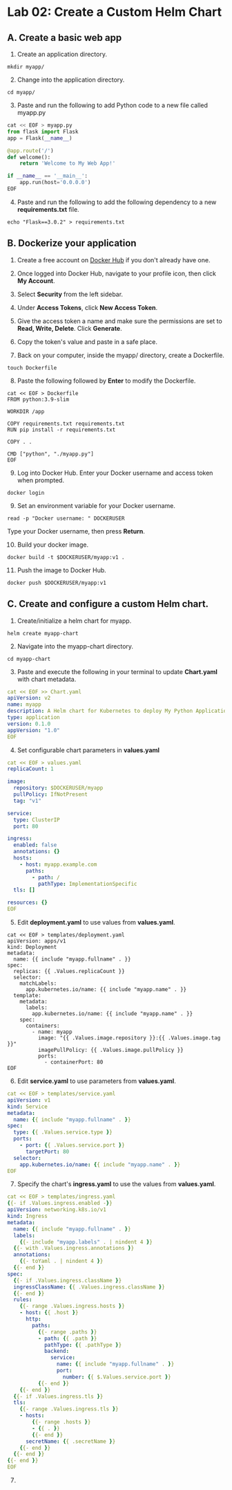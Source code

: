 # Lab 02: Create a Custom Helm Chart

## A. Create a basic web app

1. Create an application directory.

```
mkdir myapp/
```

2. Change into the application directory.

```
cd myapp/
```

3. Paste and run the following to add Python code to a new file called myapp.py

```python
cat << EOF > myapp.py
from flask import Flask
app = Flask(__name__)

@app.route('/')
def welcome():
    return 'Welcome to My Web App!'

if __name__ == '__main__':
    app.run(host='0.0.0.0')
EOF
```

4. Paste and run the following to add the following dependency to a new **requirements.txt** file.

```
echo "Flask==3.0.2" > requirements.txt
```

## B. Dockerize your application

1. Create a free account on [Docker Hub](https://hub.docker.com) if you don't already have one.

2. Once logged into Docker Hub, navigate to your profile icon, then click **My Account**.

3. Select **Security** from the left sidebar.

4. Under **Access Tokens**, click **New Access Token**.

5. Give the access token a name and make sure the permissions are set to **Read, Write, Delete**. Click **Generate**.

6. Copy the token's value and paste in a safe place.

7. Back on your computer, inside the myapp/ directory, create a Dockerfile.

```
touch Dockerfile
```

8. Paste the following followed by **Enter** to modify the Dockerfile. 

```
cat << EOF > Dockerfile
FROM python:3.9-slim

WORKDIR /app

COPY requirements.txt requirements.txt
RUN pip install -r requirements.txt

COPY . .

CMD ["python", "./myapp.py"]
EOF
```

9. Log into Docker Hub. Enter your Docker username and access token when prompted.

```
docker login
```

9. Set an environment variable for your Docker username.

```
read -p "Docker username: " DOCKERUSER
```

Type your Docker username, then press **Return**.


10. Build your docker image.

```
docker build -t $DOCKERUSER/myapp:v1 .
```

11. Push the image to Docker Hub.

```
docker push $DOCKERUSER/myapp:v1
```

## C. Create and configure a custom Helm chart.

1. Create/initialize a helm chart for myapp.

```
helm create myapp-chart
```

2. Navigate into the myapp-chart directory.

```
cd myapp-chart
```

3. Paste and execute the following in your terminal to update **Chart.yaml** with chart metadata.

```yaml
cat << EOF >> Chart.yaml
apiVersion: v2
name: myapp
description: A Helm chart for Kubernetes to deploy My Python Application
type: application
version: 0.1.0
appVersion: "1.0"
EOF
```

4. Set configurable chart parameters in **values.yaml**

```yaml
cat << EOF > values.yaml 
replicaCount: 1

image:
  repository: $DOCKERUSER/myapp
  pullPolicy: IfNotPresent
  tag: "v1"

service:
  type: ClusterIP
  port: 80

ingress:
  enabled: false
  annotations: {}
  hosts:
    - host: myapp.example.com
      paths:
        - path: /
          pathType: ImplementationSpecific
  tls: []

resources: {}
EOF
```

5. Edit **deployment.yaml** to use values from **values.yaml**.

```
cat << EOF > templates/deployment.yaml 
apiVersion: apps/v1
kind: Deployment
metadata:
  name: {{ include "myapp.fullname" . }}
spec:
  replicas: {{ .Values.replicaCount }}
  selector:
    matchLabels:
      app.kubernetes.io/name: {{ include "myapp.name" . }}
  template:
    metadata:
      labels:
        app.kubernetes.io/name: {{ include "myapp.name" . }}
    spec:
      containers:
        - name: myapp
          image: "{{ .Values.image.repository }}:{{ .Values.image.tag }}"
          imagePullPolicy: {{ .Values.image.pullPolicy }}
          ports:
            - containerPort: 80
EOF
```

6. Edit **service.yaml** to use parameters from **values.yaml**.

```yaml
cat << EOF > templates/service.yaml 
apiVersion: v1
kind: Service
metadata:
  name: {{ include "myapp.fullname" . }}
spec:
  type: {{ .Values.service.type }}
  ports:
    - port: {{ .Values.service.port }}
      targetPort: 80
  selector:
    app.kubernetes.io/name: {{ include "myapp.name" . }}
EOF
```

7. Specify the chart's **ingress.yaml** to use the values from **values.yaml**.

```yaml
cat << EOF > templates/ingress.yaml 
{{- if .Values.ingress.enabled -}}
apiVersion: networking.k8s.io/v1
kind: Ingress
metadata:
  name: {{ include "myapp.fullname" . }}
  labels:
    {{- include "myapp.labels" . | nindent 4 }}
  {{- with .Values.ingress.annotations }}
  annotations:
    {{- toYaml . | nindent 4 }}
  {{- end }}
spec:
  {{- if .Values.ingress.className }}
  ingressClassName: {{ .Values.ingress.className }}
  {{- end }}
  rules:
    {{- range .Values.ingress.hosts }}
    - host: {{ .host }}
      http:
        paths:
          {{- range .paths }}
          - path: {{ .path }}
            pathType: {{ .pathType }}
            backend:
              service:
                name: {{ include "myapp.fullname" . }}
                port:
                  number: {{ $.Values.service.port }}
          {{- end }}
    {{- end }}
  {{- if .Values.ingress.tls }}
  tls:
    {{- range .Values.ingress.tls }}
    - hosts:
        {{- range .hosts }}
        - {{ . }}
        {{- end }}
      secretName: {{ .secretName }}
    {{- end }}
  {{- end }}
{{- end }}
EOF
```

7. 

